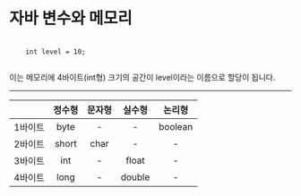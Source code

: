 # 자바 변수와 메모리

<pre>
  <code>
    int level = 10;
  </code>
</pre>

이는 메모리에 4바이트(int형) 크기의 공간이 level이라는 이름으로 할당이 됩니다.

---

|     |정수형|문자형|실수형|논리형|
|:-----:|:-----:|:------:|:-----:|:-------:|
|1바이트|byte|-|-|boolean|
|2바이트|short|char|-|-|
|3바이트|int|-|float|-|
|4바이트|long|-|double|-|
